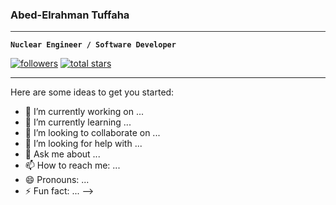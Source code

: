 ### Abed-Elrahman Tuffaha

<hr style="border: none; height: 1px; background-color: #333;">

**`Nuclear Engineer / Software Developer`**



  <p align="left"> 
    <a href="https://github.com/Xoltharius?tab=followers"> <img alt="followers" title="Follow me on Github" src=https://custom-icon-badges.demolab.com/github/followers/Xoltharius?color=236ad3&labelColor=1155ba&style=for-the-badge&logo=person-add&label=Follow&logoColor=white"/></a>
    <a href="https://github.com/Xoltharius?tab=repositories&sort=stargazers"> <img alt="total stars" title="Total stars on Github" src="https://custom-icon-badges.demolab.com/github/stars/Xoltharius?color=55960c&style=for-the-badge&labelColor=488207&logo=star"/></a>
  </p>

---

Here are some ideas to get you started:

- 🔭 I’m currently working on ...
- 🌱 I’m currently learning ...
- 👯 I’m looking to collaborate on ...
- 🤔 I’m looking for help with ...
- 💬 Ask me about ...
- 📫 How to reach me: ...
- 😄 Pronouns: ...
- ⚡ Fun fact: ...
-->
